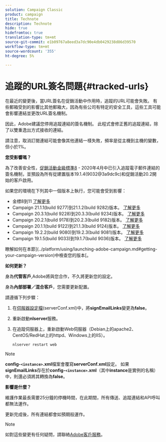 ```yaml
---
solution: Campaign Classic
product: campaign
title: Technote
description: Technote
hide: true
hidefromtoc: true
translation-type: tm+mt
source-git-commit: e1b09767a8eed3a7dc90e4db0429238d86d39570
workflow-type: tm+mt
source-wordcount: '355'
ht-degree: 5%

---
```


# 追蹤的URL簽名問題{#tracked-urls}

在最近的變更後，當URL簽名在促銷活動中作用時，追蹤的URL可能會失敗。 有些郵箱受到的影響比其他郵箱大，因為有些公司有特定的安全工具，這些工具可能會影響連結並更改URL簽名機制。

因此，Adobe建議您停用追蹤連結的簽名機制。 此程式會修正舊的追蹤連結，除了以雙重逸出方式接收的連結。

請注意，取消訂閱連結可能會像其他連結一樣失敗，頻率是從主機到主機的變數，但小於1%。

**您受影響嗎？**

為了改善安全性，[促銷活動金級標準8](../rn/using/gold-standard.md#gs8) - 2020年4月中已引入追蹤電子郵件連結的簽名機制，並預設為所有從建置版本19.1.4(9032@3a9dc9c)和促銷活動20.2開始的客戶啟用。

如果您的環境在下列其中一個版本上執行，您可能會受到影響：

* 金標8到11 [了解更多](../rn/using/gold-standard.md#gs-8)
* Campaign 21.1.1(build 9277)到21.1.2(build 9282)版本。 [了解更多](../rn/using/latest-release.md)
* Campaign 20.3.1(build 9228)到20.3.3(build 9234)版本。 [了解更多](../rn/using/release--20-3.md)
* Campaign 20.2.1(build 9178)到20.2.3(build 9182)版本。 [了解更多](../rn/using/release--20-2.md)
* Campaign 20.1.1(build 9122)到21.1.3(build 9124)版本。 [了解更多](../rn/using/release--20-1.md)
* Campaign 19.2.2(build 9080)到19.2.3(build 9081)版本。 [了解更多](../rn/using/release--19-2.md)
* Campaign 19.1.5(build 9033)到19.1.7(build 9036)版本。 [了解更多](../rn/using/release--19-1.md)

瞭解如何在本節](../platform/using/launching-adobe-campaign.md#getting-your-campaign-version)中檢查您的版本[。

**如何更新？**

身為&#x200B;**代管客戶**,Adobe將與您合作，不久將更新您的設定。

身為&#x200B;**內部部署／混合客戶**，您需要更新配置。

請遵循下列步驟：

1. 在[伺服器設定檔](../installation/using/the-server-configuration-file.md)(serverConf.xml)中，將&#x200B;**signEmailLinks**&#x200B;變更為&#x200B;**false**。
1. 重新啟動&#x200B;**nlserver**&#x200B;服務。
1. 在追蹤伺服器上，重新啟動Web伺服器（Debian上的apache2、CentOS/RedHat上的httpd、Windows上的IIS）。

   ```
   nlserver restart web
   ```

>[!NOTE]
>
>**config-`<instance>`.xml**&#x200B;檔案會覆寫&#x200B;**serverConf.xml**&#x200B;設定。 如果&#x200B;**signEmailLinks**&#x200B;存在於&#x200B;**config-`<instance>`.xml**（其中&#x200B;**instance**&#x200B;是實例的名稱）中，則還必須將其轉換為&#x200B;**false**。


**影響是什麼？**

維護作業最長需要25分鐘的停機時間，在此期間，所有傳送、追蹤連結和API呼叫都無法運作。

更新完成後，所有連結都會如預期般運作。

>[!NOTE]
>
>如對這些變更有任何疑問，請聯絡[Adobe客戶服務](https://helpx.adobe.com/tw/enterprise/admin-guide.html/enterprise/using/support-for-experience-cloud.ug.html)。

